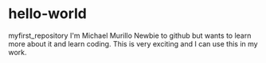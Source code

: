 # hello-world
myfirst_repository
I'm Michael Murillo
Newbie to github but wants to learn more about it and learn coding.
This is very exciting and I can use this in my work.
